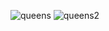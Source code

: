 ![queens](https://user-images.githubusercontent.com/42868745/60883752-52fbee80-a24b-11e9-8591-9611790e1dc6.png)
![queens2](https://user-images.githubusercontent.com/42868745/60883874-ae2de100-a24b-11e9-9e32-dae1675dcc6e.png)
